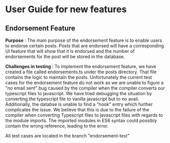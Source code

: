 # User Guide for new features

## Endorsement Feature

**Purpose** : The main purpose of the endorsement feature is to enable users to endorse certain posts. Posts that are endorsed will have a corresponding UI feature that will show that it is endorsed and the number of endorsements for the post will be stored in the database.

**Challenges in testing** : To implement the endorsement feature, we have created a file called endorsements.ts under the posts directory. That file contains the logic to maintain the posts. Unfortunately the current test cases for the endorsement feature do not work as we are unable to figure a "no email sent" bug caused by the compiler when the compiler converts our typescript files to javascript. We have tried debugging the situation by converting the typescript file to vanilla javascript but to no avail. Additionally, the databse is unable to find a "hook" entry which further complicates the issue. We believe that this is due to the failure of the compiler when converting Typescript files to javascript files with regards to the module imports. The imported modules in ES6 syntax could possibly contain the wrong reference, leading to the error.

All test cases are located in the branch "endorsement-test"